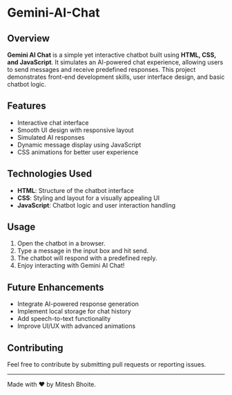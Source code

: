 # Gemini-AI-Chat

## Overview
**Gemini AI Chat** is a simple yet interactive chatbot built using **HTML, CSS, and JavaScript**. It simulates an AI-powered chat experience, allowing users to send messages and receive predefined responses. This project demonstrates front-end development skills, user interface design, and basic chatbot logic.

## Features
- Interactive chat interface
- Smooth UI design with responsive layout
- Simulated AI responses
- Dynamic message display using JavaScript
- CSS animations for better user experience

## Technologies Used
- **HTML**: Structure of the chatbot interface
- **CSS**: Styling and layout for a visually appealing UI
- **JavaScript**: Chatbot logic and user interaction handling

## Usage
1. Open the chatbot in a browser.
2. Type a message in the input box and hit send.
3. The chatbot will respond with a predefined reply.
4. Enjoy interacting with Gemini AI Chat!

## Future Enhancements
- Integrate AI-powered response generation
- Implement local storage for chat history
- Add speech-to-text functionality
- Improve UI/UX with advanced animations

## Contributing
Feel free to contribute by submitting pull requests or reporting issues. 

---
Made with ❤️ by Mitesh Bhoite.
